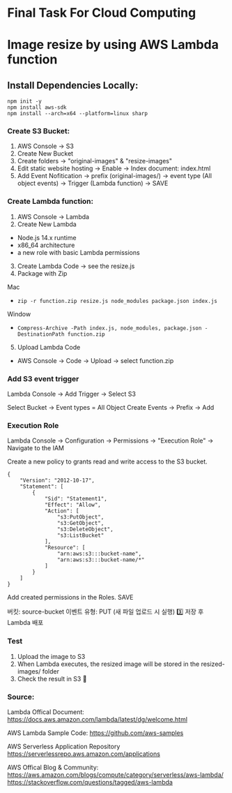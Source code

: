 # Final Task For Cloud Computing

# Image resize by using AWS Lambda function

## Install Dependencies Locally:

```
npm init -y
npm install aws-sdk
npm install --arch=x64 --platform=linux sharp
```

### Create S3 Bucket:

1. AWS Console → S3
2. Create New Bucket
3. Create folders → "original-images" & "resize-images"
4. Edit static website hosting → Enable →  Index document: index.html
5. Add Event Nofitication → prefix (original-images/) → event type (All object events) → Trigger (Lambda function) → SAVE



### Create Lambda function:

1. AWS Console → Lambda
2. Create New Lambda

- Node.js 14.x runtime
- x86_64 architecture
- a new role with basic Lambda permissions

3. Create Lambda Code → see the resize.js
4. Package with Zip

Mac

- `zip -r function.zip resize.js node_modules package.json index.js`

Window

- `Compress-Archive -Path index.js, node_modules, package.json -DestinationPath function.zip`

5. Upload Lambda Code

- AWS Console → Code → Upload → select function.zip

### Add S3 event trigger

Lambda Console → Add Trigger → Select S3

Select Bucket → Event types = All Object Create Events → Prefix → Add

### Execution Role

Lambda Console → Configuration → Permissions → "Execution Role" → Navigate to the IAM

Create a new policy to grants read and write access to the S3 bucket.

```
{
	"Version": "2012-10-17",
	"Statement": [
		{
			"Sid": "Statement1",
			"Effect": "Allow",
			"Action": [
				"s3:PutObject",
				"s3:GetObject",
				"s3:DeleteObject",
				"s3:ListBucket"
			],
			"Resource": [
				"arn:aws:s3:::bucket-name",
				"arn:aws:s3:::bucket-name/*"
			]
		}
	]
}
```

Add created permissions in the Roles. SAVE

버킷: source-bucket
이벤트 유형: PUT (새 파일 업로드 시 실행)
3️⃣ 저장 후 Lambda 배포

### Test

1. Upload the image to S3
2. When Lambda executes, the resized image will be stored in the resized-images/ folder
3. Check the result in S3 🚀


### Source:

Lambda Offical Document:
https://docs.aws.amazon.com/lambda/latest/dg/welcome.html

AWS Lambda Sample Code:
https://github.com/aws-samples

AWS Serverless Application Repository
https://serverlessrepo.aws.amazon.com/applications

AWS Offical Blog & Community:
https://aws.amazon.com/blogs/compute/category/serverless/aws-lambda/
https://stackoverflow.com/questions/tagged/aws-lambda
